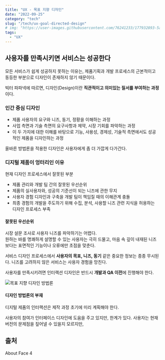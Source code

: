 ```yaml
---
title: "UX - 목표 지향 디자인"
date: "2022-09-25"
category: "tech"
slug: "/tech/ux-goal-directed-design"
# img: "https://user-images.githubusercontent.com/76241233/177932893-5a504b26-12e4-4ade-b1ce-1951d072ba82.jpg"
tags:
  - "UX"
---
```


## 사용자를 만족시키면 서비스는 성공한다

모든 서비스가 쉽게 성공하지 못하는 이유는, 제품기획과 개발 프로세스의 근본적이고 동등한 부분으로 디자인이 존재하지 않기 때문이다.

빅터 파파넥에 따르면, 디자인(Design)이란 **직관적이고 의미있는 질서를 부여하는 과정**이다.

### 인간 중심 디자인

* 제품 사용자의 요구와 니즈, 동기, 정황을 이해하는 과정
* 사업 측면과 기술 측면의 요구사항과 제약, 시장 기회를 파악하는 과정
* 이 두 가지에 대한 이해를 바탕으로 기능, 사용성, 경제성, 기술적 측면에서도 성공적인 제품을 디자인하는 과정

올바른 방법론을 적용한 디자인은 사용자에게 좀 더 가깝게 다가간다.

### 디지털 제품이 엉터리인 이유

현재 디자인 프로세스에서 잘못된 부분

* 제품 관리와 개발 팀 간의 잘못된 우선순위
* 제품의 실사용자와, 성공의 기준선이 되는 니즈에 관한 무지
* 사용자 경험 디자인과 구축을 개발 팀이 책임질 때의 이해관계 충돌
* 최종 경험의 개발을 주도하기 위해 수집, 분석, 사용할 니즈 관련 지식을 허용하는 디자인 프로세스 부족

#### 잘못된 우선순위

시장 설문 조사로 사용자 니즈를 파악하기는 어렵다.   
원하는 바를 명쾌하게 설명할 수 있는 사용자는 극히 드물고, 마음 속 깊이 내재된 니즈보다는 표면적인 기능이나 오류에만 초점을 맞춘다.


서비스 디자인 프로세스에서 **사용자의 목표, 니즈, 동기** 같은 중요한 정보는 종종 무시된다. 니즈를 고려하지 않은 서비스는 사용자 경험을 망친다.

사용자를 만족시키려면 인터랙션 디자인은 반드시 **개발과 QA 이전**에 진행해야 한다.

![목표 지향 디자인 방법론](https://user-images.githubusercontent.com/76241233/191703007-a3c15b2d-013f-455c-b987-569d17ee209d.png)


#### 디자인 방법론의 부재

디지털 제품의 인터랙션은 제작 과정 초기에 미리 계획해야 한다.

사용자의 참여가 인터페이스 디자인에 도움을 주고 있지만, 한계가 있다. 사용자는 현재 버전의 문제점을 짚어낼 수 있을지 모르지만, 


## 출처

About Face 4

